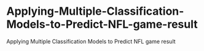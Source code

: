 # Applying-Multiple-Classification-Models-to-Predict-NFL-game-result
Applying Multiple Classification Models to Predict NFL game result
